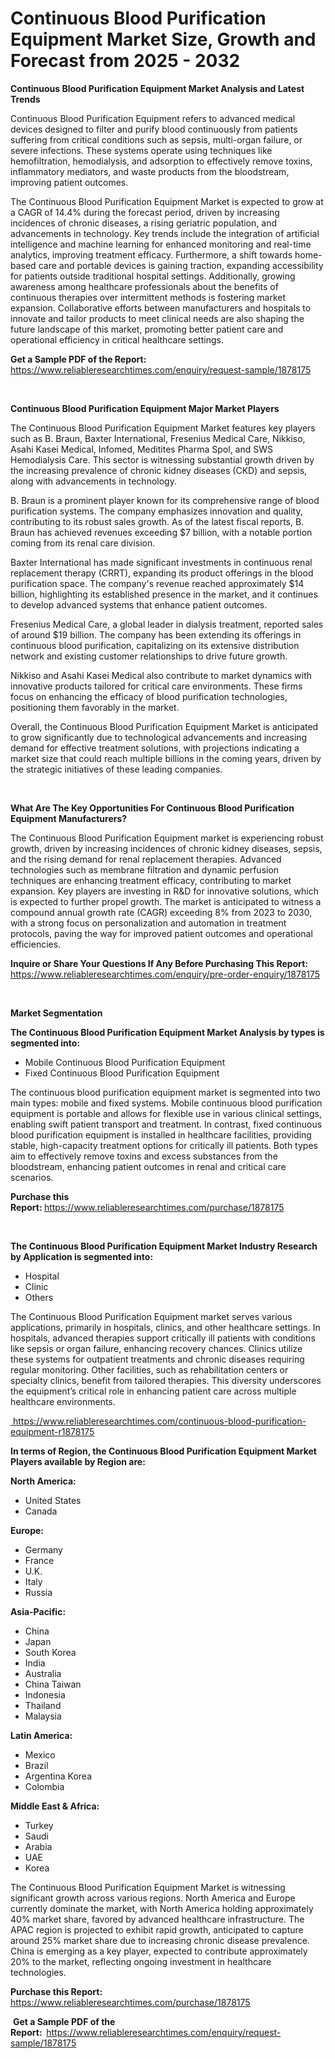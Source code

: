 <p><h1>Continuous Blood Purification Equipment Market Size, Growth and Forecast from 2025 - 2032</h1></p><p><strong>Continuous Blood Purification Equipment Market Analysis and Latest Trends</strong></p>
<p><p>Continuous Blood Purification Equipment refers to advanced medical devices designed to filter and purify blood continuously from patients suffering from critical conditions such as sepsis, multi-organ failure, or severe infections. These systems operate using techniques like hemofiltration, hemodialysis, and adsorption to effectively remove toxins, inflammatory mediators, and waste products from the bloodstream, improving patient outcomes.</p><p>The Continuous Blood Purification Equipment Market is expected to grow at a CAGR of 14.4% during the forecast period, driven by increasing incidences of chronic diseases, a rising geriatric population, and advancements in technology. Key trends include the integration of artificial intelligence and machine learning for enhanced monitoring and real-time analytics, improving treatment efficacy. Furthermore, a shift towards home-based care and portable devices is gaining traction, expanding accessibility for patients outside traditional hospital settings. Additionally, growing awareness among healthcare professionals about the benefits of continuous therapies over intermittent methods is fostering market expansion. Collaborative efforts between manufacturers and hospitals to innovate and tailor products to meet clinical needs are also shaping the future landscape of this market, promoting better patient care and operational efficiency in critical healthcare settings.</p></p>
<p><strong>Get a Sample PDF of the Report:&nbsp;</strong> <a href="https://www.reliableresearchtimes.com/enquiry/request-sample/1878175?utm_campaign=2629&utm_medium=2&utm_source=Github&utm_content=ia&utm_term=14042025&utm_id=continuous-blood-purification-equipment">https://www.reliableresearchtimes.com/enquiry/request-sample/1878175</a></p>
<p>&nbsp;</p>
<p><strong>Continuous Blood Purification Equipment Major Market Players</strong></p>
<p><p>The Continuous Blood Purification Equipment Market features key players such as B. Braun, Baxter International, Fresenius Medical Care, Nikkiso, Asahi Kasei Medical, Infomed, Meditites Pharma Spol, and SWS Hemodialysis Care. This sector is witnessing substantial growth driven by the increasing prevalence of chronic kidney diseases (CKD) and sepsis, along with advancements in technology.</p><p>B. Braun is a prominent player known for its comprehensive range of blood purification systems. The company emphasizes innovation and quality, contributing to its robust sales growth. As of the latest fiscal reports, B. Braun has achieved revenues exceeding $7 billion, with a notable portion coming from its renal care division.</p><p>Baxter International has made significant investments in continuous renal replacement therapy (CRRT), expanding its product offerings in the blood purification space. The company's revenue reached approximately $14 billion, highlighting its established presence in the market, and it continues to develop advanced systems that enhance patient outcomes.</p><p>Fresenius Medical Care, a global leader in dialysis treatment, reported sales of around $19 billion. The company has been extending its offerings in continuous blood purification, capitalizing on its extensive distribution network and existing customer relationships to drive future growth.</p><p>Nikkiso and Asahi Kasei Medical also contribute to market dynamics with innovative products tailored for critical care environments. These firms focus on enhancing the efficacy of blood purification technologies, positioning them favorably in the market.</p><p>Overall, the Continuous Blood Purification Equipment Market is anticipated to grow significantly due to technological advancements and increasing demand for effective treatment solutions, with projections indicating a market size that could reach multiple billions in the coming years, driven by the strategic initiatives of these leading companies.</p></p>
<p>&nbsp;</p>
<p><strong>What Are The Key Opportunities For Continuous Blood Purification Equipment Manufacturers?</strong></p>
<p><p>The Continuous Blood Purification Equipment market is experiencing robust growth, driven by increasing incidences of chronic kidney diseases, sepsis, and the rising demand for renal replacement therapies. Advanced technologies such as membrane filtration and dynamic perfusion techniques are enhancing treatment efficacy, contributing to market expansion. Key players are investing in R&D for innovative solutions, which is expected to further propel growth. The market is anticipated to witness a compound annual growth rate (CAGR) exceeding 8% from 2023 to 2030, with a strong focus on personalization and automation in treatment protocols, paving the way for improved patient outcomes and operational efficiencies.</p></p>
<p><strong>Inquire or Share Your Questions If Any Before Purchasing This Report:</strong> <a href="https://www.reliableresearchtimes.com/enquiry/pre-order-enquiry/1878175?utm_campaign=2629&utm_medium=2&utm_source=Github&utm_content=ia&utm_term=14042025&utm_id=continuous-blood-purification-equipment">https://www.reliableresearchtimes.com/enquiry/pre-order-enquiry/1878175</a></p>
<p>&nbsp;</p>
<p><strong>Market Segmentation</strong></p>
<p><strong>The Continuous Blood Purification Equipment Market Analysis by types is segmented into:</strong></p>
<p><ul><li>Mobile Continuous Blood Purification Equipment</li><li>Fixed Continuous Blood Purification Equipment</li></ul></p>
<p><p>The continuous blood purification equipment market is segmented into two main types: mobile and fixed systems. Mobile continuous blood purification equipment is portable and allows for flexible use in various clinical settings, enabling swift patient transport and treatment. In contrast, fixed continuous blood purification equipment is installed in healthcare facilities, providing stable, high-capacity treatment options for critically ill patients. Both types aim to effectively remove toxins and excess substances from the bloodstream, enhancing patient outcomes in renal and critical care scenarios.</p></p>
<p><strong>Purchase this Report:&nbsp;</strong><a href="https://www.reliableresearchtimes.com/purchase/1878175?utm_campaign=2629&utm_medium=2&utm_source=Github&utm_content=ia&utm_term=14042025&utm_id=continuous-blood-purification-equipment">https://www.reliableresearchtimes.com/purchase/1878175</a></p>
<p>&nbsp;</p>
<p><strong>The Continuous Blood Purification Equipment Market Industry Research by Application is segmented into:</strong></p>
<p><ul><li>Hospital</li><li>Clinic</li><li>Others</li></ul></p>
<p><p>The Continuous Blood Purification Equipment market serves various applications, primarily in hospitals, clinics, and other healthcare settings. In hospitals, advanced therapies support critically ill patients with conditions like sepsis or organ failure, enhancing recovery chances. Clinics utilize these systems for outpatient treatments and chronic diseases requiring regular monitoring. Other facilities, such as rehabilitation centers or specialty clinics, benefit from tailored therapies. This diversity underscores the equipment’s critical role in enhancing patient care across multiple healthcare environments.</p></p>
<p><a href="https://www.reliableresearchtimes.com/continuous-blood-purification-equipment-r1878175?utm_campaign=2629&utm_medium=2&utm_source=Github&utm_content=ia&utm_term=14042025&utm_id=continuous-blood-purification-equipment">&nbsp;https://www.reliableresearchtimes.com/continuous-blood-purification-equipment-r1878175</a></p>
<p><strong>In terms of Region, the Continuous Blood Purification Equipment Market Players available by Region are:</strong></p>
<p>
    <p> <strong> North America: </strong>
        <ul>
            <li>United States</li>
            <li>Canada</li>
        </ul>
        </p> 
    <p> <strong> Europe: </strong>
        <ul>
            <li>Germany</li>
            <li>France</li>
            <li>U.K.</li>
            <li>Italy</li>
            <li>Russia</li>
        </ul>
        </p> 
    <p> <strong> Asia-Pacific: </strong>
        <ul>
            <li>China</li>
            <li>Japan</li>
            <li>South Korea</li>
            <li>India</li>
            <li>Australia</li>
            <li>China Taiwan</li>
            <li>Indonesia</li>
            <li>Thailand</li>
            <li>Malaysia</li>
        </ul>
        </p> 
    <p> <strong> Latin America: </strong>
        <ul>
            <li>Mexico</li>
            <li>Brazil</li>
            <li>Argentina Korea</li>
            <li>Colombia</li>
        </ul>
        </p> 
    <p> <strong> Middle East & Africa: </strong>
        <ul>
            <li>Turkey</li>
            <li>Saudi</li>
            <li>Arabia</li>
            <li>UAE</li>
            <li>Korea</li>
        </ul>
    </p>
    </p>
<p><p>The Continuous Blood Purification Equipment Market is witnessing significant growth across various regions. North America and Europe currently dominate the market, with North America holding approximately 40% market share, favored by advanced healthcare infrastructure. The APAC region is projected to exhibit rapid growth, anticipated to capture around 25% market share due to increasing chronic disease prevalence. China is emerging as a key player, expected to contribute approximately 20% to the market, reflecting ongoing investment in healthcare technologies.</p></p>
<p><strong>Purchase this Report: </strong><a href="https://www.reliableresearchtimes.com/purchase/1878175?utm_campaign=2629&utm_medium=2&utm_source=Github&utm_content=ia&utm_term=14042025&utm_id=continuous-blood-purification-equipment">https://www.reliableresearchtimes.com/purchase/1878175</a></p>
<p>&nbsp;<strong>Get a Sample PDF of the Report:&nbsp;&nbsp;</strong><a href="https://www.reliableresearchtimes.com/enquiry/request-sample/1878175?utm_campaign=2629&utm_medium=2&utm_source=Github&utm_content=ia&utm_term=14042025&utm_id=continuous-blood-purification-equipment">https://www.reliableresearchtimes.com/enquiry/request-sample/1878175</a></p>
<p><strong></strong></p>
<p><p></p><p></p><p></p></p>